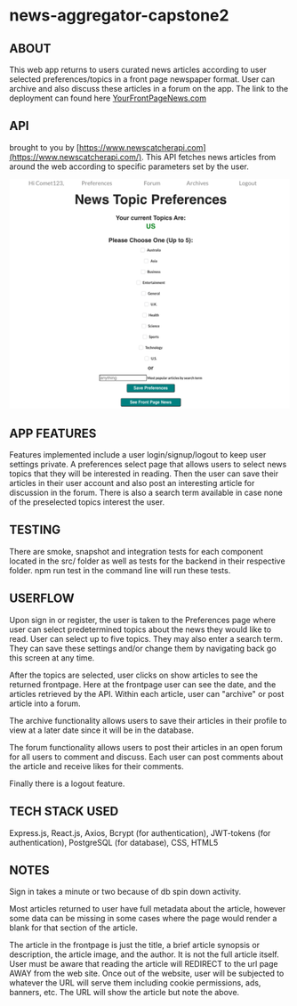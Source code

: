 # news-aggregator-capstone2
## ABOUT
This web app returns to users curated news articles according to user selected preferences/topics in a front page newspaper format. User can archive and also discuss these articles in a forum on the app. The link to the deployment can found here [YourFrontPageNews.com](https://frontpage-news-agg.onrender.com/)

## API
brought to you by [https://www.newscatcherapi.com](https://www.newscatcherapi.com/). This API fetches news articles from around the web according to specific parameters set by the user.   

![title](pictures/Image1.png)


## APP FEATURES
Features implemented include a user login/signup/logout to keep user settings private. A preferences select page that allows users to select news topics that they will be interested in reading. Then the user can save their articles in their user account and also post an interesting article for discussion in the forum. There is also a search term available in case none of the preselected topics interest the user. 

## TESTING
There are smoke, snapshot and integration tests for each component located in the src/ folder as well as tests for the backend in their respective folder. npm run test in the command line will run these tests.

## USERFLOW
Upon sign in or register, the user is taken to the Preferences page where user can select predetermined topics about the news they would like to read. User can select up to five topics. They may also enter a search term. They can save these settings and/or change them by navigating back go this screen at any time. 

After the topics are selected, user clicks on show articles to see the returned frontpage. Here at the frontpage user can see the date, and the articles retrieved by the API. Within each article, user can "archive" or post article into a forum. 

The archive functionality allows users to save their articles in their profile to view at a later date since it will be in the database.

The forum functionality allows users to post their articles in an open forum for all users to comment and discuss. Each user can post comments about the article and receive likes for their comments. 

Finally there is a logout feature.

## TECH STACK USED
Express.js, React.js, Axios, Bcrypt (for authentication), JWT-tokens (for authentication), PostgreSQL (for database), CSS, HTML5

## NOTES
Sign in takes a minute or two because of db spin down activity.

Most articles returned to user have full metadata about the article, however some data can be missing in some cases where the page would render a blank for that section of the article.

The article in the frontpage is just the title, a brief article synopsis or description, the article image, and the author. It is not the full article itself. User must be aware that reading the article will REDIRECT to the url page AWAY from the web site. Once out of the website, user will be subjected to whatever the URL will serve them including cookie permissions, ads, banners, etc. The URL will show the article but note the above.


